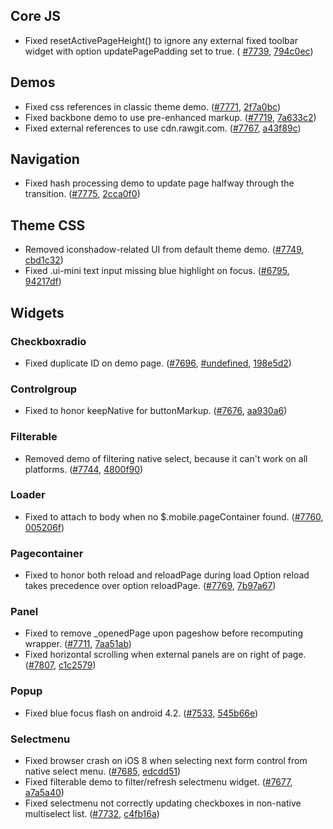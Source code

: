 <script>{
	"title": "jQuery Mobile 1.4.5 Changelog"
}</script>

## Core JS

* Fixed resetActivePageHeight() to ignore any external fixed toolbar widget with option updatePagePadding set to true. ( [#7739](http://github.com/jquery/jquery-mobile/commit/794c0ecdfaa611851e4b84dd7304d6cc103d7f9e), [794c0ec](http://github.com/jquery/jquery-mobile/commit/794c0ecdfaa611851e4b84dd7304d6cc103d7f9e))

## Demos

* Fixed css references in classic theme demo. ([#7771](http://github.com/jquery/jquery-mobile/issues/7771), [2f7a0bc](http://github.com/jquery/jquery-mobile/commit/2f7a0bc3fa60ccf54d14181a6d8623a89b15122e))
* Fixed backbone demo to use pre-enhanced markup. ([#7719](http://github.com/jquery/jquery-mobile/issues/7719), [7a633c2](http://github.com/jquery/jquery-mobile/commit/7a633c2d01765b3c9272388b80dddd0527ee92b2))
* Fixed external references to use cdn.rawgit.com. ([#7767](http://github.com/jquery/jquery-mobile/issues/7767), [a43f89c](http://github.com/jquery/jquery-mobile/commit/a43f89cb27cc1b762a2ac61f05d6e2d841c24430))

## Navigation

* Fixed hash processing demo to update page halfway through the transition. ([#7775](http://github.com/jquery/jquery-mobile/issues/7775), [2cca0f0](http://github.com/jquery/jquery-mobile/commit/2cca0f08d59c8223a9cb6d13b5d2a43ace0ee725))

## Theme CSS

* Removed iconshadow-related UI from default theme demo. ([#7749](http://github.com/jquery/jquery-mobile/issues/7749), [cbd1c32](http://github.com/jquery/jquery-mobile/commit/cbd1c32af45822c7d61248ab29f7c52148645731))
* Fixed .ui-mini text input missing blue highlight on focus. ([#6795](http://github.com/jquery/jquery-mobile/issues/6795), [94217df](http://github.com/jquery/jquery-mobile/commit/94217dfe0a46629c29c3e3623d428adf52ea54fe))

## Widgets

### Checkboxradio

* Fixed duplicate ID on demo page. ([#7696](http://github.com/jquery/jquery-mobile/issues/7696), [#undefined](http://github.com/jquery/jquery-mobile/issues/undefined), [198e5d2](http://github.com/jquery/jquery-mobile/commit/198e5d244335fafdc457d6fac8529b1b420d4d45))

### Controlgroup

* Fixed to honor keepNative for buttonMarkup. ([#7676](http://github.com/jquery/jquery-mobile/issues/7676), [aa930a6](http://github.com/jquery/jquery-mobile/commit/aa930a694aefeba2797019e65f20a95fc7993a00))

### Filterable

* Removed demo of filtering native select, because it can't work on all platforms. ([#7744](http://github.com/jquery/jquery-mobile/issues/7744), [4800f90](http://github.com/jquery/jquery-mobile/commit/4800f90745a65ce722eb70832aa5764f99592482))

### Loader

* Fixed to attach to body when no $.mobile.pageContainer found. ([#7760](http://github.com/jquery/jquery-mobile/issues/7760), [005206f](http://github.com/jquery/jquery-mobile/commit/005206f6e196813f2517e0aedbe071bc4445d06d))

### Pagecontainer

* Fixed to honor both reload and reloadPage during load Option reload takes precedence over option reloadPage. ([#7769](http://github.com/jquery/jquery-mobile/issues/7769), [7b97a67](http://github.com/jquery/jquery-mobile/commit/7b97a67a0d7b95c0ff09869a5baaee4e274fc50d))

### Panel

* Fixed to remove _openedPage upon pageshow before recomputing wrapper. ([#7711](http://github.com/jquery/jquery-mobile/issues/7711), [7aa51ab](http://github.com/jquery/jquery-mobile/commit/7aa51ab86848e603a57281e0a869ffac92019821))
* Fixed horizontal scrolling when external panels are on right of page. ([#7807](http://github.com/jquery/jquery-mobile/issues/7807), [c1c2579](http://github.com/jquery/jquery-mobile/commit/c1c25796c40390dabf77fceddf40c34b316f7c46))

### Popup

* Fixed blue focus flash on android 4.2. ([#7533](http://github.com/jquery/jquery-mobile/issues/7533), [545b66e](http://github.com/jquery/jquery-mobile/commit/545b66e44acee0cf996823f37e9b40b401c960d0))

### Selectmenu

* Fixed browser crash on iOS 8 when selecting next form control from native select menu. ([#7685](http://github.com/jquery/jquery-mobile/issues/7685), [edcdd51](http://github.com/jquery/jquery-mobile/commit/edcdd51c5cc1812427babde1dd596222b3fa5983))
* Fixed filterable demo to filter/refresh selectmenu widget. ([#7677](http://github.com/jquery/jquery-mobile/issues/7677), [a7a5a40](http://github.com/jquery/jquery-mobile/commit/a7a5a40f06f118e6fbc19ea0234cd1fdf51b6381))
* Fixed selectmenu not correctly updating checkboxes in non-native multiselect list. ([#7732](http://github.com/jquery/jquery-mobile/issues/7732), [c4fb16a](http://github.com/jquery/jquery-mobile/commit/c4fb16a4321dfe430ca010737ff4b45025404bfb))
